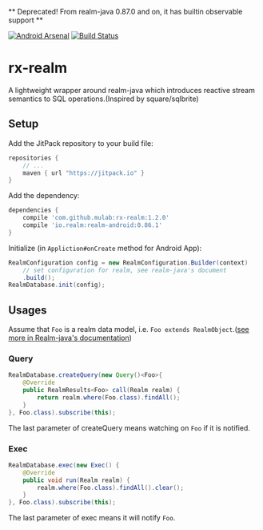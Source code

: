 ** Deprecated! From realm-java 0.87.0 and on, it has builtin observable support **

[![Android Arsenal](https://img.shields.io/badge/Android%20Arsenal-rx--realm-green.svg?style=true)](https://android-arsenal.com/details/1/2803)
[![Build Status](https://travis-ci.org/mulab/rx-realm.svg?branch=master)](https://travis-ci.org/mulab/rx-realm)
# rx-realm
A lightweight wrapper around realm-java which introduces reactive stream semantics to SQL operations.(Inspired by square/sqlbrite)

## Setup

Add the JitPack repository to your build file:
```gradle
repositories {
    // ...
    maven { url "https://jitpack.io" }
}
```

Add the dependency:
```gradle
dependencies {
    compile 'com.github.mulab:rx-realm:1.2.0'
    compile 'io.realm:realm-android:0.86.1'
}
```

Initialize (in `Appliction#onCreate` method for Android App):
```java
RealmConfiguration config = new RealmConfiguration.Builder(context)
    // set configuration for realm, see realm-java's document
    .build();
RealmDatabase.init(config);
```

## Usages

Assume that `Foo` is a realm data model, i.e. `Foo extends RealmObject`.([see more in Realm-java's documentation](https://realm.io/docs/java/latest/#models))

### Query
```java
RealmDatabase.createQuery(new Query()<Foo>{
    @Override
    public RealmResults<Foo> call(Realm realm) {
        return realm.where(Foo.class).findAll();
    }
}, Foo.class).subscribe(this);
```
The last parameter of createQuery means watching on `Foo` if it is notified.

### Exec
```java
RealmDatabase.exec(new Exec() {
    @Override
    public void run(Realm realm) {
        realm.where(Foo.class).findAll().clear();
    }
}, Foo.class).subscribe(this);
```
The last parameter of exec means it will notify `Foo`.
